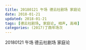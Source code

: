 ```yaml
---
title: 20180121 午场 德云社剧场 家庭论
date: 2018-01-21
updated: 2018-01-21
tags: [德云社剧场, 家庭论, 相声, 高峰] 
categories: (2017)丁酉年场次 
---
```

20180121 午场 德云社剧场 家庭论

